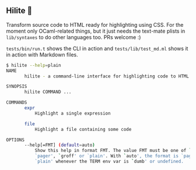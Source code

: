 Hilite 🎨
---------

Transform source code to HTML ready for highlighting using CSS. For the moment only OCaml-related things, but it just needs the text-mate plists in `lib/syntaxes` to do other languages too. PRs welcome :) 

`tests/bin/run.t` shows the CLI in action and `tests/lib/test_md.ml` shows it in action with Markdown files. 

```sh
$ hilite --help=plain
NAME
       hilite - a command-line interface for highlighting code to HTML

SYNOPSIS
       hilite COMMAND ...

COMMANDS
       expr
           Highlight a single expression

       file
           Highlight a file containing some code

OPTIONS
       --help[=FMT] (default=auto)
           Show this help in format FMT. The value FMT must be one of `auto',
           `pager', `groff' or `plain'. With `auto', the format is `pager` or
           `plain' whenever the TERM env var is `dumb' or undefined.

```
